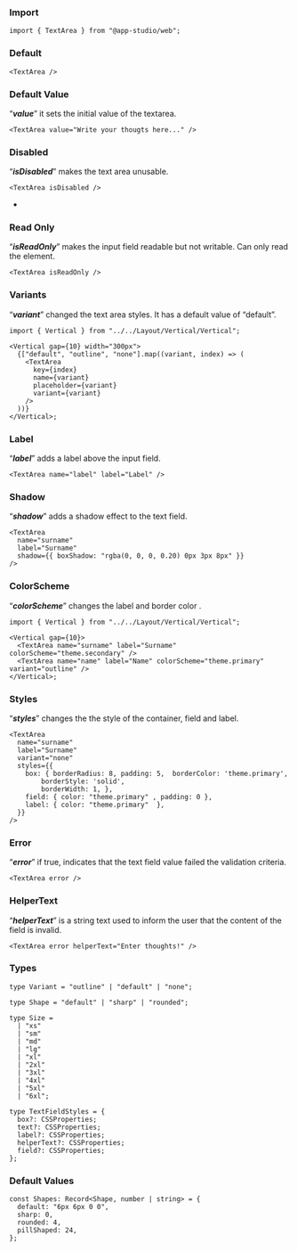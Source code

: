 ### **Import**

```tsx static
import { TextArea } from "@app-studio/web";
```

### **Default**

```tsx
<TextArea />
```

### **Default Value**

“**_value_**” it sets the initial value of the textarea.

```tsx
<TextArea value="Write your thougts here..." />
```

### **Disabled**

“**_isDisabled_**” makes the text area unusable.

```tsx
<TextArea isDisabled />
```

-

### **Read Only**

“**_isReadOnly_**” makes the input field readable but not writable. Can only read the element.

```tsx
<TextArea isReadOnly />
```

### **Variants**

“**_variant_**” changed the text area styles. It has a default value of “default”.

```tsx
import { Vertical } from "../../Layout/Vertical/Vertical";

<Vertical gap={10} width="300px">
  {["default", "outline", "none"].map((variant, index) => (
    <TextArea
      key={index}
      name={variant}
      placeholder={variant}
      variant={variant}
    />
  ))}
</Vertical>;
```

### **Label**

“**_label_**” adds a label above the input field.

```tsx
<TextArea name="label" label="Label" />
```

### **Shadow**

“**_shadow_**” adds a shadow effect to the text field.

```tsx
<TextArea
  name="surname"
  label="Surname"
  shadow={{ boxShadow: "rgba(0, 0, 0, 0.20) 0px 3px 8px" }}
/>
```

### **ColorScheme**

“**_colorScheme_**” changes the label and border color .

```tsx
import { Vertical } from "../../Layout/Vertical/Vertical";

<Vertical gap={10}>
  <TextArea name="surname" label="Surname" colorScheme="theme.secondary" />
  <TextArea name="name" label="Name" colorScheme="theme.primary" variant="outline" />
</Vertical>;
```

### **Styles**

“**_styles_**” changes the the style of the container, field and label.

```tsx
<TextArea
  name="surname"
  label="Surname"
  variant="none"
  styles={{
    box: { borderRadius: 8, padding: 5,  borderColor: 'theme.primary',
        borderStyle: 'solid',
        borderWidth: 1, },
    field: { color: "theme.primary" , padding: 0 },
    label: { color: "theme.primary"  },
  }}
/>
```

### **Error**

“**_error_**” if true, indicates that the text field value failed the validation criteria.

```tsx
<TextArea error />
```

### **HelperText**

“**_helperText_**” is a string text used to inform the user that the content of the field is invalid.

```tsx
<TextArea error helperText="Enter thoughts!" />
```

### **Types**

```tsx static
type Variant = "outline" | "default" | "none";
```

```tsx static
type Shape = "default" | "sharp" | "rounded";
```

```tsx static
type Size =
  | "xs"
  | "sm"
  | "md"
  | "lg"
  | "xl"
  | "2xl"
  | "3xl"
  | "4xl"
  | "5xl"
  | "6xl";
```

```tsx static
type TextFieldStyles = {
  box?: CSSProperties;
  text?: CSSProperties;
  label?: CSSProperties;
  helperText?: CSSProperties;
  field?: CSSProperties;
};
```

### **Default Values**

```tsx static
const Shapes: Record<Shape, number | string> = {
  default: "6px 6px 0 0",
  sharp: 0,
  rounded: 4,
  pillShaped: 24,
};
```
